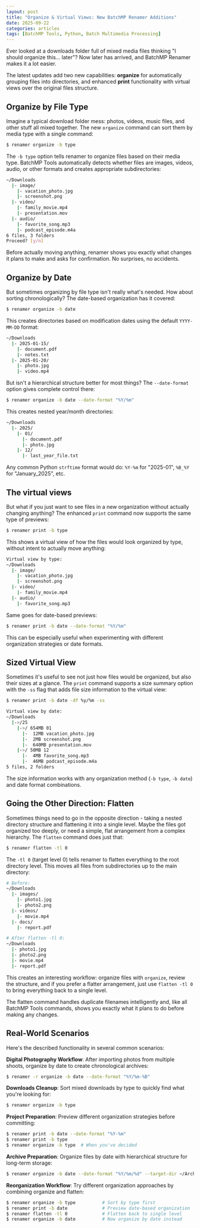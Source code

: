 ```yaml
---
layout: post
title: "Organize & Virtual Views: New BatchMP Renamer Additions"
date: 2025-09-22
categories: articles
tags: [BatchMP Tools, Python, Batch Multimedia Processing]
---
```


Ever looked at a downloads folder full of mixed media files thinking "I should organize this... later"? Now later has arrived, and BatchMP Renamer makes it a lot easier.

The latest updates add two new capabilities: **organize** for automatically grouping files into directories, and enhanced **print** functionality with virtual views over the original files structure.

## Organize by File Type

Imagine a typical download folder mess: photos, videos, music files, and other stuff all mixed together. The new `organize` command can sort them by media type with a single command:

```bash
$ renamer organize -b type
```

The `-b type` option tells renamer to organize files based on their media type. BatchMP Tools automatically detects whether files are images, videos, audio, or other formats and creates appropriate subdirectories:

```bash
~/Downloads
  |- image/
    |- vacation_photo.jpg
    |- screenshot.png
  |- video/
    |- family_movie.mp4
    |- presentation.mov
  |- audio/
    |- favorite_song.mp3
    |- podcast_episode.m4a
6 files, 3 folders
Proceed? [y/n]
```

Before actually moving anything, renamer shows you exactly what changes it plans to make and asks for confirmation. No surprises, no accidents.

## Organize by Date

But sometimes organizing by file type isn't really what's needed. How about sorting chronologically? The date-based organization has it covered:

```bash
$ renamer organize -b date
```

This creates directories based on modification dates using the default `YYYY-MM-DD` format:

```bash
~/Downloads
  |- 2025-01-15/
    |- document.pdf
    |- notes.txt
  |- 2025-01-20/
    |- photo.jpg
    |- video.mp4
```

But isn't a hierarchical structure better for most things? The `--date-format` option gives complete control there:

```bash
$ renamer organize -b date --date-format "%Y/%m"
```

This creates nested year/month directories:

```bash
~/Downloads
  |- 2025/
    |- 01/
      |- document.pdf
      |- photo.jpg
    |- 12/
      |- last_year_file.txt
```

Any common Python `strftime` format would do: `%Y-%m` for "2025-01", `%B_%Y` for "January_2025", etc.


## The virtual views

But what if you just want to see files in a new organization without actually changing anything? The enhanced `print` command now supports the same type of previews:

```bash
$ renamer print -b type
```

This shows a virtual view of how the files would look organized by type, without intent to actually move anything:

```bash
Virtual view by type:
~/Downloads
  |- image/
    |- vacation_photo.jpg
    |- screenshot.png
  |- video/
    |- family_movie.mp4
  |- audio/
    |- favorite_song.mp3
```

Same goes for date-based previews:

```bash
$ renamer print -b date --date-format "%Y/%m"
```

This can be especially useful when experimenting with different organization strategies or date formats.


## Sized Virtual View

Sometimes it's useful to see not just how files would be organized, but also their sizes at a glance. The `print` command supports a size summary option with the `-ss` flag that adds file size information to the virtual view:

```bash
$ renamer print -b date -df %y/%m -ss
```
```bash
Virtual view by date:
~/Downloads
  |->/25
    |->/ 654MB 01
      |-  12MB vacation_photo.jpg
      |-  2MB screenshot.png
      |-  640MB presentation.mov
    |->/ 50MB 12
      |-  4MB favorite_song.mp3
      |-  46MB podcast_episode.m4a
5 files, 2 folders
```

The size information works with any organization method (`-b type`, `-b date`) and date format combinations.


## Going the Other Direction: Flatten

Sometimes things need to go in the opposite direction - taking a nested directory structure and flattening it into a single level. Maybe the files got organized too deeply, or need a simple, flat arrangement from a complex hierarchy. The `flatten` command does just that:

```bash
$ renamer flatten -tl 0
```

The `-tl 0` (target level 0) tells renamer to flatten everything to the root directory level. This moves all files from subdirectories up to the main directory:

```bash
# Before:
~/Downloads
  |- images/
    |- photo1.jpg
    |- photo2.png
  |- videos/
    |- movie.mp4
  |- docs/
    |- report.pdf

# After flatten -tl 0:
~/Downloads
  |- photo1.jpg
  |- photo2.png
  |- movie.mp4
  |- report.pdf
```

This creates an interesting workflow: organize files with `organize`, review the structure, and if you prefer a flatter arrangement, just use `flatten -tl 0` to bring everything back to a single level.

The flatten command handles duplicate filenames intelligently and, like all BatchMP Tools commands, shows you exactly what it plans to do before making any changes.

## Real-World Scenarios

Here's the described functionality in several common scenarios:

**Digital Photography Workflow**: After importing photos from multiple shoots, organize by date to create chronological archives:
```bash
$ renamer -r organize -b date --date-format "%Y/%m-%B"
```

**Downloads Cleanup**: Sort mixed downloads by type to quickly find what you're looking for:
```bash
$ renamer organize -b type
```

**Project Preparation**: Preview different organization strategies before committing:
```bash
$ renamer print -b date --date-format "%Y-%m"
$ renamer print -b type
$ renamer organize -b type  # When you've decided
```

**Archive Preparation**: Organize files by date with hierarchical structure for long-term storage:
```bash
$ renamer organize -b date --date-format "%Y/%m/%d" --target-dir ~/Archives
```

**Reorganization Workflow**: Try different organization approaches by combining organize and flatten:
```bash
$ renamer organize -b type          # Sort by type first
$ renamer print -b date             # Preview date-based organization
$ renamer flatten -tl 0             # Flatten back to single level
$ renamer organize -b date          # Now organize by date instead
```

